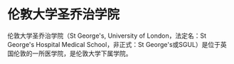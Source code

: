 # 伦敦大学圣乔治学院

伦敦大学圣乔治学院（St George's, University of London，法定名：St George's Hospital Medical School，非正式：St George's或SGUL）是位于英国伦敦的一所医学院，是伦敦大学下属学院。